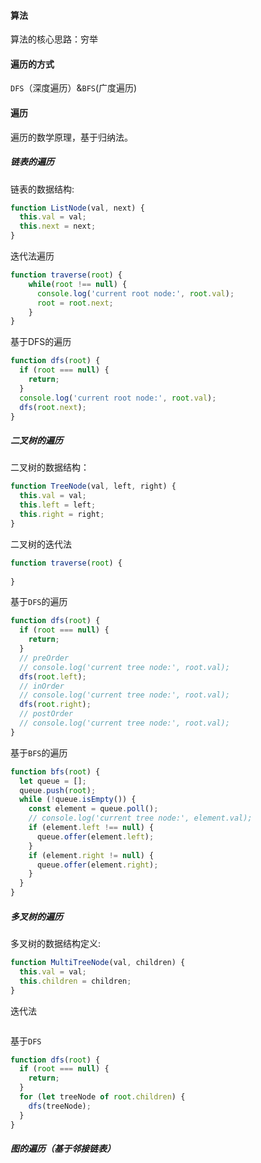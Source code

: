 #### 算法

算法的核心思路：穷举

#### 遍历的方式

`DFS`（深度遍历）&`BFS`(广度遍历)

#### 遍历

遍历的数学原理，基于归纳法。

##### 链表的遍历

链表的数据结构:

```js
function ListNode(val, next) {
  this.val = val;
  this.next = next;
}
```

迭代法遍历

```js
function traverse(root) {
  	while(root !== null) {
      console.log('current root node:', root.val);
      root = root.next;
    }
}
```

基于DFS的遍历

```js
function dfs(root) {
  if (root === null) {
    return;
  }
  console.log('current root node:', root.val);
  dfs(root.next);
}
```



##### 二叉树的遍历

二叉树的数据结构：

```js
function TreeNode(val, left, right) {
  this.val = val;
  this.left = left;
  this.right = right;
}
```



二叉树的迭代法

```js
function traverse(root) {
  
}
```

基于`DFS`的遍历

```js
function dfs(root) {
  if (root === null) {
    return;
  }
  // preOrder
  // console.log('current tree node:', root.val);
  dfs(root.left);
  // inOrder
  // console.log('current tree node:', root.val);
  dfs(root.right);
  // postOrder
  // console.log('current tree node:', root.val);
}
```

基于`BFS`的遍历

```js
function bfs(root) {
  let queue = [];
  queue.push(root);
  while (!queue.isEmpty()) {
    const element = queue.poll();
    // console.log('current tree node:', element.val);
    if (element.left !== null) {
      queue.offer(element.left);
    }
    if (element.right != null) {
      queue.offer(element.right);
    }
  }
}
```

##### 多叉树的遍历

多叉树的数据结构定义:

```js
function MultiTreeNode(val, children) {
  this.val = val;
  this.children = children;
}
```

迭代法

```js

```

基于`DFS`

```js
function dfs(root) {
  if (root === null) {
    return;
  }
  for (let treeNode of root.children) {
    dfs(treeNode);
  }
}

```





##### 图的遍历（基于邻接链表）







